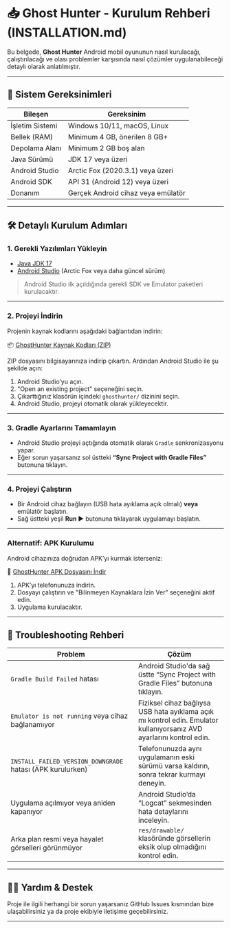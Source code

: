 # 📥 Ghost Hunter - Kurulum Rehberi (INSTALLATION.md)

Bu belgede, **Ghost Hunter** Android mobil oyununun nasıl kurulacağı, çalıştırılacağı ve olası problemler karşısında nasıl çözümler uygulanabileceği detaylı olarak anlatılmıştır.

---

## 🔧 Sistem Gereksinimleri

| Bileşen              | Gereksinim                     |
|----------------------|--------------------------------|
| İşletim Sistemi      | Windows 10/11, macOS, Linux    |
| Bellek (RAM)         | Minimum 4 GB, önerilen 8 GB+   |
| Depolama Alanı       | Minimum 2 GB boş alan          |
| Java Sürümü          | JDK 17 veya üzeri              |
| Android Studio       | Arctic Fox (2020.3.1) veya üzeri |
| Android SDK          | API 31 (Android 12) veya üzeri |
| Donanım              | Gerçek Android cihaz veya emülatör |

---

## 🛠️ Detaylı Kurulum Adımları

### 1. Gerekli Yazılımları Yükleyin

- [Java JDK 17](https://www.oracle.com/java/technologies/javase/jdk17-archive-downloads.html)
- [Android Studio](https://developer.android.com/studio) (Arctic Fox veya daha güncel sürüm)

> Android Studio ilk açıldığında gerekli SDK ve Emulator paketleri kurulacaktır.

---

### 2. Projeyi İndirin

Projenin kaynak kodlarını aşağıdaki bağlantıdan indirin:

📦 [GhostHunter Kaynak Kodları (ZIP)](https://drive.google.com/file/d/1hSgrEtf9viSybgZsriOznflPY8lVHI3K/view?usp=sharing)

ZIP dosyasını bilgisayarınıza indirip çıkartın. Ardından Android Studio ile şu şekilde açın:

1. Android Studio’yu açın.
2. "Open an existing project" seçeneğini seçin.
3. Çıkarttığınız klasörün içindeki `ghosthunter/` dizinini seçin.
4. Android Studio, projeyi otomatik olarak yükleyecektir.

---

### 3. Gradle Ayarlarını Tamamlayın

- Android Studio projeyi açtığında otomatik olarak `Gradle` senkronizasyonu yapar.
- Eğer sorun yaşarsanız sol üstteki **“Sync Project with Gradle Files”** butonuna tıklayın.

---

### 4. Projeyi Çalıştırın

- Bir Android cihaz bağlayın (USB hata ayıklama açık olmalı) **veya** emülatör başlatın.
- Sağ üstteki yeşil **Run ▶** butonuna tıklayarak uygulamayı başlatın.

---

### Alternatif: APK Kurulumu

Android cihazınıza doğrudan APK’yı kurmak isterseniz:

📲 [GhostHunter APK Dosyasını İndir](https://drive.google.com/file/d/1261TXQGQg-HUo4_ZoyC_uo6GKD8FcAsF/view?usp=sharing)

1. APK’yı telefonunuza indirin.
2. Dosyayı çalıştırın ve "Bilinmeyen Kaynaklara İzin Ver" seçeneğini aktif edin.
3. Uygulama kurulacaktır.

---

## 🧯 Troubleshooting Rehberi

| Problem                                                                 | Çözüm                                                                                   |
|------------------------------------------------------------------------|------------------------------------------------------------------------------------------|
| `Gradle Build Failed` hatası                                           | Android Studio'da sağ üstte “Sync Project with Gradle Files” butonuna tıklayın.         |
| `Emulator is not running` veya cihaz bağlanamıyor                      | Fiziksel cihaz bağlıysa USB hata ayıklama açık mı kontrol edin. Emulator kullanıyorsanız AVD ayarlarını kontrol edin. |
| `INSTALL_FAILED_VERSION_DOWNGRADE` hatası (APK kurulurken)             | Telefonunuzda aynı uygulamanın eski sürümü varsa kaldırın, sonra tekrar kurmayı deneyin.|
| Uygulama açılmıyor veya aniden kapanıyor                               | Android Studio’da “Logcat” sekmesinden hata detaylarını inceleyin.                      |
| Arka plan resmi veya hayalet görselleri görünmüyor                     | `res/drawable/` klasöründe görsellerin eksik olup olmadığını kontrol edin.              |

---

## 🧑‍💻 Yardım & Destek

Proje ile ilgili herhangi bir sorun yaşarsanız GitHub Issues kısmından bize ulaşabilirsiniz ya da proje ekibiyle iletişime geçebilirsiniz.

---



